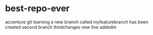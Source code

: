 # best-repo-ever
accenture git learning
a new branch called myfeaturebranch has been created
second branch
thirdchanges new line addedm

